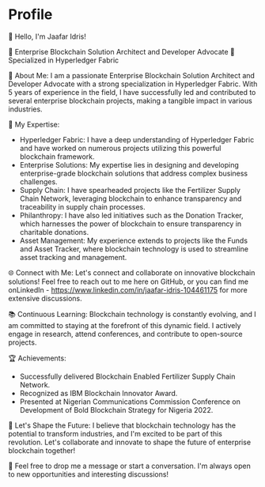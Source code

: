 # Profile
👋 Hello, I'm Jaafar Idris!

🔗 Enterprise Blockchain Solution Architect and Developer Advocate
💼 Specialized in Hyperledger Fabric

🚀 About Me:
I am a passionate Enterprise Blockchain Solution Architect and Developer Advocate with a strong specialization in Hyperledger Fabric. With 5 years of experience in the field, I have successfully led and contributed to several enterprise blockchain projects, making a tangible impact in various industries.

🔨 My Expertise:
- Hyperledger Fabric: I have a deep understanding of Hyperledger Fabric and have worked on numerous projects utilizing this powerful blockchain framework.
- Enterprise Solutions: My expertise lies in designing and developing enterprise-grade blockchain solutions that address complex business challenges.
- Supply Chain: I have spearheaded projects like the Fertilizer Supply Chain Network, leveraging blockchain to enhance transparency and traceability in supply chain processes.
- Philanthropy: I have also led initiatives such as the Donation Tracker, which harnesses the power of blockchain to ensure transparency in charitable donations.
- Asset Management: My experience extends to projects like the Funds and Asset Tracker, where blockchain technology is used to streamline asset tracking and management.

🌐 Connect with Me:
Let's connect and collaborate on innovative blockchain solutions! Feel free to reach out to me here on GitHub, or you can find me onLinkedIn - https://www.linkedin.com/in/jaafar-idris-104461175 for more extensive discussions.

📚 Continuous Learning:
Blockchain technology is constantly evolving, and I am committed to staying at the forefront of this dynamic field. I actively engage in research, attend conferences, and contribute to open-source projects.

🏆 Achievements:
- Successfully delivered Blockchain Enabled Fertilizer Supply Chain Network.
- Recognized as IBM Blockchain Innovator Award.
- Presented at Nigerian Communications Commission Conference on Development of Bold Blockchain Strategy for Nigeria 2022.

🌟 Let's Shape the Future:
I believe that blockchain technology has the potential to transform industries, and I'm excited to be part of this revolution. Let's collaborate and innovate to shape the future of enterprise blockchain together!

💌 Feel free to drop me a message or start a conversation. I'm always open to new opportunities and interesting discussions!

